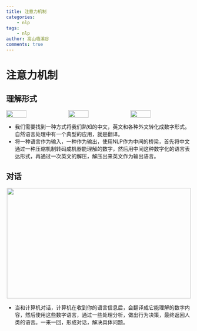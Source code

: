 ```yaml
---
title: 注意力机制
categories:
    - nlp
tags:
    - nlp
author: 高山临溪谷
comments: true
---
```

# 注意力机制

## 理解形式

<div style="display: flex; justify-content: space-between;">
    <img src="../../img/blogs/nlp/NLP_intro/nlp-intro5.png" width="33%" />
    <img src="../../img/blogs/nlp/NLP_intro/nlp-intro6.png" width="33%" />
    <img src="../../img/blogs/nlp/NLP_intro/nlp-intro6.png" width="33%" />
</div>

<!-- <img src="../../img/blogs/nlp/NLP_intro/nlp-intro6.png" 
     width="500" height="300" 
     style="display: block; margin: 0 auto;" /> -->
* 我们需要找到一种方式将我们熟知的中文，英文和各种外文转化成数字形式。自然语言处理中有一个典型的应用，就是翻译。
* 将一种语言作为输入，一种作为输出，使用NLP作为中间的桥梁，首先将中文通过一种压缩机制转码成机器能理解的数字，然后用中间这种数字化的语言表达形式，再通过一次英文的解压，解压出来英文作为输出语言。

## 对话

<img src="../../img/blogs/nlp/NLP_intro/nlp-intro8.png"
     width="500" height="300"
     style="display: block; margin: 0 auto;" />

* 当和计算机对话，计算机在收到你的语言信息后，会翻译成它能理解的数字内容，然后使用这些数字语言，通过一些处理分析，做出行为决策，最终返回人类的语言。一来一回，形成对话，解决具体问题。